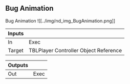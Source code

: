 ## Bug Animation
Bug Animation
![[../img/nd_img_BugAnimation.png]]

|Inputs||
|--|--|
| In | Exec |
| Target | TBLPlayer Controller Object Reference |

|Outputs||
|--|--|
| Out | Exec |
